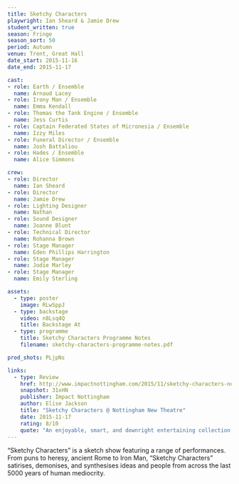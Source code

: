 ```yaml
---
title: Sketchy Characters
playwright: Ian Sheard & Jamie Drew
student_written: true
season: Fringe
season_sort: 50
period: Autumn
venue: Trent, Great Hall
date_start: 2015-11-16
date_end: 2015-11-17

cast:
- role: Earth / Ensemble
  name: Arnaud Lacey
- role: Irony Man / Ensemble
  name: Emma Kendall
- role: Thomas the Tank Engine / Ensemble
  name: Jess Curtis
- role: Captain Federated States of Micronesia / Ensemble
  name: Izzy Miles
- role: Funeral Director / Ensemble
  name: Josh Battaliou
- role: Hades / Ensemble
  name: Alice Simmons

crew:
- role: Director
  name: Ian Sheard
- role: Director
  name: Jamie Drew
- role: Lighting Designer
  name: Nathan
- role: Sound Designer
  name: Joanne Blunt
- role: Technical Director
  name: Rohanna Brown
- role: Stage Manager
  name: Eden Phillips Harrington
- role: Stage Manager
  name: Jodie Marley
- role: Stage Manager
  name: Emily Sterling

assets:
  - type: poster
    image: RLwSppJ
  - type: backstage
    video: n8Lsq4Q
    title: Backstage At
  - type: programme
    title: Sketchy Characters Programme Notes
    filename: sketchy-characters-programme-notes.pdf

prod_shots: PLjpNs

links:
  - type: Review
    href: http://www.impactnottingham.com/2015/11/sketchy-characters-nottingham-new-theatre/
    snapshot: 31xHN
    publisher: Impact Nottingham
    author: Elise Jackson
    title: "Sketchy Characters @ Nottingham New Theatre"
    date: 2015-11-17
    rating: 8/10
    quote: "An enjoyable, smart, and downright entertaining collection of pieces from an all-round talented group of people, Sketchy Characters deserves its praises: a great way to cheer up a gloomy Monday evening. "
---
```


“Sketchy Characters” is a sketch show featuring a range of performances. From puns to heresy, ancient Rome to Iron Man, “Sketchy Characters” satirises, demonises, and synthesises ideas and people from across the last 5000 years of human mediocrity.
